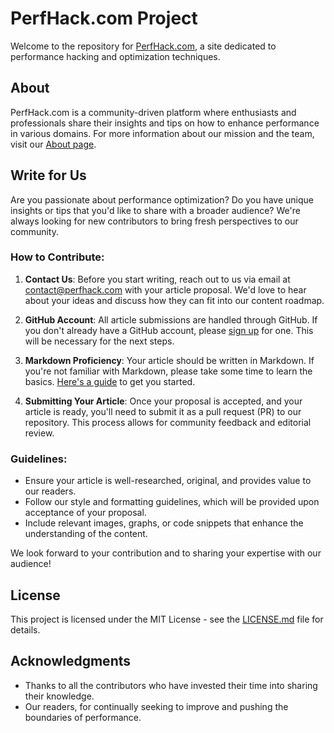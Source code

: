 # PerfHack.com Project

Welcome to the repository for [PerfHack.com](https://www.perfhack.com), a site dedicated to performance hacking and optimization techniques.

## About

PerfHack.com is a community-driven platform where enthusiasts and professionals share their insights and tips on how to enhance performance in various domains. For more information about our mission and the team, visit our [About page](https://www.perfhack.com/about).

## Write for Us

Are you passionate about performance optimization? Do you have unique insights or tips that you'd like to share with a broader audience? We're always looking for new contributors to bring fresh perspectives to our community.

### How to Contribute:

1. **Contact Us**: Before you start writing, reach out to us via email at [contact@perfhack.com](mailto:perfhack.com@gmail.com) with your article proposal. We'd love to hear about your ideas and discuss how they can fit into our content roadmap.

2. **GitHub Account**: All article submissions are handled through GitHub. If you don't already have a GitHub account, please [sign up](https://github.com/join) for one. This will be necessary for the next steps.

3. **Markdown Proficiency**: Your article should be written in Markdown. If you're not familiar with Markdown, please take some time to learn the basics. [Here's a guide](https://guides.github.com/features/mastering-markdown/) to get you started.

4. **Submitting Your Article**: Once your proposal is accepted, and your article is ready, you'll need to submit it as a pull request (PR) to our repository. This process allows for community feedback and editorial review.

### Guidelines:

- Ensure your article is well-researched, original, and provides value to our readers.
- Follow our style and formatting guidelines, which will be provided upon acceptance of your proposal.
- Include relevant images, graphs, or code snippets that enhance the understanding of the content.

We look forward to your contribution and to sharing your expertise with our audience!

## License

This project is licensed under the MIT License - see the [LICENSE.md](LICENSE) file for details.

## Acknowledgments

- Thanks to all the contributors who have invested their time into sharing their knowledge.
- Our readers, for continually seeking to improve and pushing the boundaries of performance.


